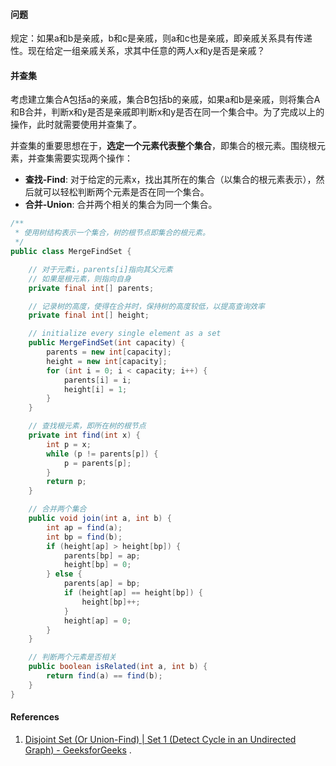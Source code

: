 #### 问题

规定：如果a和b是亲戚，b和c是亲戚，则a和c也是亲戚，即亲戚关系具有传递性。现在给定一组亲戚关系，求其中任意的两人x和y是否是亲戚？

#### 并查集

考虑建立集合A包括a的亲戚，集合B包括b的亲戚，如果a和b是亲戚，则将集合A和B合并，判断x和y是否是亲戚即判断x和y是否在同一个集合中。为了完成以上的操作，此时就需要使用并查集了。

并查集的重要思想在于，**选定一个元素代表整个集合**，即集合的根元素。围绕根元素，并查集需要实现两个操作：

- **查找-Find**: 对于给定的元素x，找出其所在的集合（以集合的根元素表示），然后就可以轻松判断两个元素是否在同一个集合。
- **合并-Union**: 合并两个相关的集合为同一个集合。

```java
/**
 * 使用树结构表示一个集合，树的根节点即集合的根元素。
 */
public class MergeFindSet {

    // 对于元素i，parents[i]指向其父元素
    // 如果是根元素，则指向自身
    private final int[] parents;

    // 记录树的高度，使得在合并时，保持树的高度较低，以提高查询效率
    private final int[] height;

    // initialize every single element as a set
    public MergeFindSet(int capacity) {
        parents = new int[capacity];
        height = new int[capacity];
        for (int i = 0; i < capacity; i++) {
            parents[i] = i;
            height[i] = 1;
        }
    }

    // 查找根元素，即所在树的根节点
    private int find(int x) {
        int p = x;
        while (p != parents[p]) {
            p = parents[p];
        }
        return p;
    }

    // 合并两个集合
    public void join(int a, int b) {
        int ap = find(a);
        int bp = find(b);
        if (height[ap] > height[bp]) {
            parents[bp] = ap;
            height[bp] = 0;
        } else {
            parents[ap] = bp;
            if (height[ap] == height[bp]) {
                height[bp]++;
            }
            height[ap] = 0;
        }
    }

    // 判断两个元素是否相关
    public boolean isRelated(int a, int b) {
        return find(a) == find(b);
    }
}
```

#### References

1. [Disjoint Set (Or Union-Find) | Set 1 (Detect Cycle in an Undirected Graph) - GeeksforGeeks](https://www.geeksforgeeks.org/union-find/)
   .
